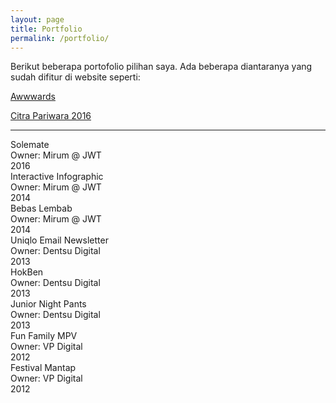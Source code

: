 ```yaml
---
layout: page
title: Portfolio
permalink: /portfolio/
---
```


<p class="u-mrgn-bottom--0">Berikut beberapa portofolio pilihan saya. Ada beberapa diantaranya yang sudah difitur di website seperti:</p>

<div class="o-grid">
  <div class="o-grid__item">
    <p class="u-mrgn-bottom--0">
      <a href="https://www.awwwards.com/sites/festival-mantap-kopi-abc" target="_blank">
        Awwwards
      </a>
    </p>
  </div>
  <div class="o-grid__item">
    <p class="u-mrgn-bottom--0">
      <a href="http://archive.citrapariwara.org/penghargaan/2016/digital?id=764" target="_blank">
        Citra Pariwara 2016
      </a>
    </p>
  </div>
</div>

___

<div class="o-grid">
  <div class="o-grid__item col-sm-6 col-xs-12 u-mrgn-bottom--5">
    <div class="c-thumb">
      <div class="c-thumb__item">
        <div class="c-thum__head">
          <img src="{{ site.url }}/img/port/solemate.png" alt="" class="c-thumb__img">
        </div>
        <div class="c-thumb__body">
          <div class="c-thumb__title">
            Solemate
          </div>
          <div class="c-thumb__desc">
            <div class="o-grid">
              <div class="o-grid__item col-sm-8 col-xs-9">
                Owner: Mirum @ JWT
              </div>
              <div class="o-grid__item col-sm-4 col-xs-3 u-align-right">
                2016
              </div>
            </div>
          </div>
        </div>
      </div>
    </div>
  </div>
  <div class="o-grid__item col-sm-6 col-xs-12 u-mrgn-bottom--5">
    <div class="c-thumb">
      <div class="c-thumb__item">
        <div class="c-thum__head">
          <img src="{{ site.url }}/img/port/infografik.gif" alt="" class="c-thumb__img">
        </div>
        <div class="c-thumb__body">
          <div class="c-thumb__title">
            Interactive Infographic
          </div>
          <div class="c-thumb__desc">
            <div class="o-grid">
              <div class="o-grid__item col-sm-8 col-xs-9">
                Owner: Mirum @ JWT
              </div>
              <div class="o-grid__item col-sm-4 col-xs-3 u-align-right">
                2014
              </div>
            </div>
          </div>
        </div>
      </div>
    </div>
  </div>
</div>

<div class="o-grid">
  <div class="o-grid__item col-sm-6 col-xs-12 u-mrgn-bottom--5">
    <div class="c-thumb">
      <div class="c-thumb__item">
        <div class="c-thum__head">
          <img src="{{ site.url }}/img/port/bebaslembab.gif" alt="" class="c-thumb__img">
        </div>
        <div class="c-thumb__body">
          <div class="c-thumb__title">
            Bebas Lembab
          </div>
          <div class="c-thumb__desc">
            <div class="o-grid">
              <div class="o-grid__item col-sm-8 col-xs-9">
                Owner: Mirum @ JWT
              </div>
              <div class="o-grid__item col-sm-4 col-xs-3 u-align-right">
                2014
              </div>
            </div>
          </div>
        </div>
      </div>
    </div>
  </div>
  <div class="o-grid__item col-sm-6 col-xs-12 u-mrgn-bottom--5">
    <div class="c-thumb">
      <div class="c-thumb__item">
        <div class="c-thum__head">
          <img src="{{ site.url }}/img/port/uniqlo.gif" alt="" class="c-thumb__img">
        </div>
        <div class="c-thumb__body">
          <div class="c-thumb__title">
            Uniqlo Email Newsletter
          </div>
          <div class="c-thumb__desc">
            <div class="o-grid">
              <div class="o-grid__item col-sm-8 col-xs-9">
                Owner: Dentsu Digital
              </div>
              <div class="o-grid__item col-sm-4 col-xs-3 u-align-right">
                2013
              </div>
            </div>
          </div>
        </div>
      </div>
    </div>
  </div>
</div>

<div class="o-grid">
  <div class="o-grid__item col-sm-6 col-xs-12 u-mrgn-bottom--5">
    <div class="c-thumb">
      <div class="c-thumb__item">
        <div class="c-thum__head">
          <img src="{{ site.url }}/img/port/hokben.gif" alt="" class="c-thumb__img">
        </div>
        <div class="c-thumb__body">
          <div class="c-thumb__title">
            HokBen
          </div>
          <div class="c-thumb__desc">
            <div class="o-grid">
              <div class="o-grid__item col-sm-8 col-xs-9">
                Owner: Dentsu Digital
              </div>
              <div class="o-grid__item col-sm-4 col-xs-3 u-align-right">
                2013
              </div>
            </div>
          </div>
        </div>
      </div>
    </div>
  </div>
  <div class="o-grid__item col-sm-6 col-xs-12 u-mrgn-bottom--5">
    <div class="c-thumb">
      <div class="c-thumb__item">
        <div class="c-thum__head">
          <img src="{{ site.url }}/img/port/mamypoko.gif" alt="" class="c-thumb__img">
        </div>
        <div class="c-thumb__body">
          <div class="c-thumb__title">
            Junior Night Pants
          </div>
          <div class="c-thumb__desc">
            <div class="o-grid">
              <div class="o-grid__item col-sm-8 col-xs-9">
                Owner: Dentsu Digital
              </div>
              <div class="o-grid__item col-sm-4 col-xs-3 u-align-right">
                2013
              </div>
            </div>
          </div>
        </div>
      </div>
    </div>
  </div>
</div>

<div class="o-grid">
  <div class="o-grid__item col-sm-6 col-xs-12 u-mrgn-bottom--5">
    <div class="c-thumb">
      <div class="c-thumb__item">
        <div class="c-thum__head">
          <img src="{{ site.url }}/img/port/nissan.gif" alt="" class="c-thumb__img">
        </div>
        <div class="c-thumb__body">
          <div class="c-thumb__title">
            Fun Family MPV
          </div>
          <div class="c-thumb__desc">
            <div class="o-grid">
              <div class="o-grid__item col-sm-8 col-xs-9">
                Owner: VP Digital
              </div>
              <div class="o-grid__item col-sm-4 col-xs-3 u-align-right">
                2012
              </div>
            </div>
          </div>
        </div>
      </div>
    </div>
  </div>
  <div class="o-grid__item col-sm-6 col-xs-12 u-mrgn-bottom--5">
    <div class="c-thumb">
      <div class="c-thumb__item">
        <div class="c-thum__head">
          <img src="{{ site.url }}/img/port/festival.gif" alt="" class="c-thumb__img">
        </div>
        <div class="c-thumb__body">
          <div class="c-thumb__title">
            Festival Mantap
          </div>
          <div class="c-thumb__desc">
            <div class="o-grid">
              <div class="o-grid__item col-sm-8 col-xs-9">
                Owner: VP Digital
              </div>
              <div class="o-grid__item col-sm-4 col-xs-3 u-align-right">
                2012
              </div>
            </div>
          </div>
        </div>
      </div>
    </div>
  </div>
</div>
